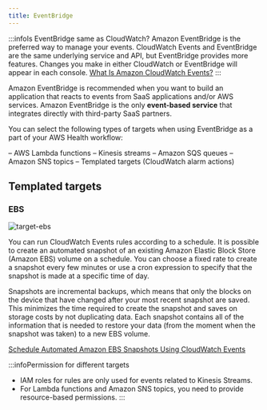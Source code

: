 ```yaml
---
title: EventBridge
---
```


:::infoIs EventBridge same as CloudWatch?
Amazon EventBridge is the preferred way to manage your events. CloudWatch Events and EventBridge are the same underlying service and API, but EventBridge provides more features. Changes you make in either CloudWatch or EventBridge will appear in each console. 
[What Is Amazon CloudWatch Events?](https://docs.aws.amazon.com/AmazonCloudWatch/latest/events/WhatIsCloudWatchEvents.html)
:::

Amazon EventBridge is recommended when you want to build an application that reacts to events from SaaS applications and/or AWS services. Amazon EventBridge is the only **event-based service** that integrates directly with third-party SaaS partners.

You can select the following types of targets when using EventBridge as a part of your AWS Health workflow:

– AWS Lambda functions
– Kinesis streams
– Amazon SQS queues
– Amazon SNS topics
– Templated targets (CloudWatch alarm actions)

## Templated targets

### EBS

![target-ebs](/img/aws/integration-messaging/event-bridge/target-ebs.png)

You can run CloudWatch Events rules according to a schedule. It is possible to create an automated snapshot of an existing Amazon Elastic Block Store (Amazon EBS) volume on a schedule. You can choose a fixed rate to create a snapshot every few minutes or use a cron expression to specify that the snapshot is made at a specific time of day.

Snapshots are incremental backups, which means that only the blocks on the device that have changed after your most recent snapshot are saved. This minimizes the time required to create the snapshot and saves on storage costs by not duplicating data. Each snapshot contains all of the information that is needed to restore your data (from the moment when the snapshot was taken) to a new EBS volume.

[Schedule Automated Amazon EBS Snapshots Using CloudWatch Events](https://docs.aws.amazon.com/AmazonCloudWatch/latest/events/TakeScheduledSnapshot.html)


:::infoPermission for different targets
- IAM roles for rules are only used for events related to Kinesis Streams. 
- For Lambda functions and Amazon SNS topics, you need to provide resource-based permissions.
:::
